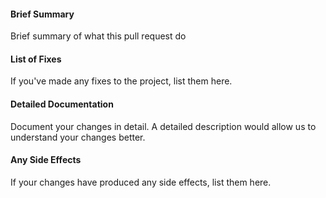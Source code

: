#### Brief Summary
Brief summary of what this pull request do

#### List of Fixes
If you've made any fixes to the project, list them here.

#### Detailed Documentation
Document your changes in detail. A detailed description would allow us to
understand your changes better.

#### Any Side Effects
If your changes have produced any side effects, list them here.
